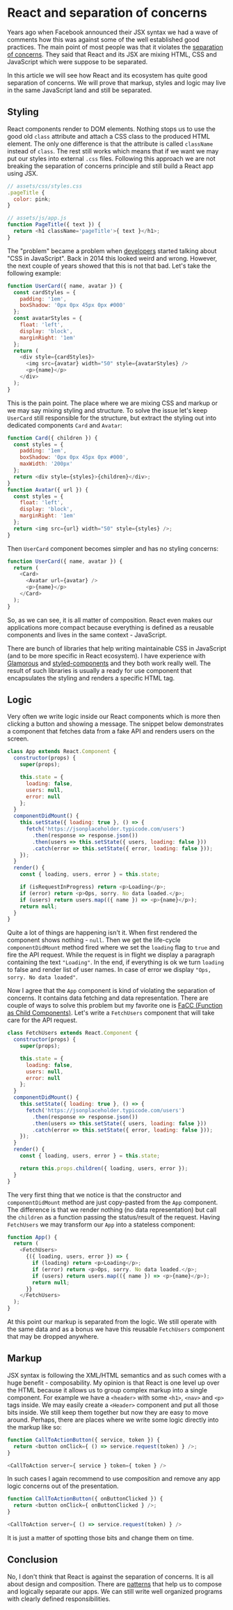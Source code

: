 # React and separation of concerns

Years ago when Facebook announced their JSX syntax we had a wave of comments how this was against some of the well established good practices. The main point of most people was that it violates the [separation of concerns](https://en.wikipedia.org/wiki/Separation_of_concerns#HTML,_CSS,_JavaScript). They said that React and its JSX are mixing HTML, CSS and JavaScript which were suppose to be separated.

In this article we will see how React and its ecosystem has quite good separation of concerns. We will prove that markup, styles and logic may live in the same JavaScript land and still be separated.

## Styling

React components render to DOM elements. Nothing stops us to use the good old `class` attribute and attach a CSS class to the produced HTML element. The only one difference is that the attribute is called `className` instead of `class`. The rest still works which means that if we want we may put our styles into external `.css` files. Following this approach we are not breaking the separation of concerns principle and still build a React app using JSX.

```js
// assets/css/styles.css
.pageTitle {
  color: pink;
}

// assets/js/app.js
function PageTitle({ text }) {
  return <h1 className='pageTitle'>{ text }</h1>;
}
```

The "problem" became a problem when [developers](https://vimeo.com/116209150) started talking about "CSS in JavaScript". Back in 2014 this looked weird and wrong. However, the next couple of years showed that this is not that bad. Let's take the following example:

```js
function UserCard({ name, avatar }) {
  const cardStyles = {
    padding: '1em',
    boxShadow: '0px 0px 45px 0px #000'
  };
  const avatarStyles = {
    float: 'left',
    display: 'block',
    marginRight: '1em'
  };
  return (
    <div style={cardStyles}>
      <img src={avatar} width="50" style={avatarStyles} />
      <p>{name}</p>
    </div>
  );
}
```

This is the pain point. The place where we are mixing CSS and markup or we may say mixing styling and structure. To solve the issue let's keep `UserCard` still responsible for the structure, but extract the styling out into dedicated components `Card` and `Avatar`:

```js
function Card({ children }) {
  const styles = {
    padding: '1em',
    boxShadow: '0px 0px 45px 0px #000',
    maxWidth: '200px'
  };
  return <div style={styles}>{children}</div>;
}
function Avatar({ url }) {
  const styles = {
    float: 'left',
    display: 'block',
    marginRight: '1em'
  };
  return <img src={url} width="50" style={styles} />;
}
```

Then `UserCard` component becomes simpler and has no styling concerns:

```js
function UserCard({ name, avatar }) {
  return (
    <Card>
      <Avatar url={avatar} />
      <p>{name}</p>
    </Card>
  );
}
```

So, as we can see, it is all matter of composition. React even makes our applications more compact because everything is defined as a reusable components and lives in the same context - JavaScript.

There are bunch of libraries that help writing maintainable CSS in JavaScript (and to be more specific in React ecosystem). I have experience with [Glamorous](https://glamorous.rocks/) and [styled-components](https://www.styled-components.com/) and they both work really well. The result of such libraries is usually a ready for use component that encapsulates the styling and renders a specific HTML tag.

## Logic

Very often we write logic inside our React components which is more then clicking a button and showing a message. The snippet below demonstrates a component that fetches data from a fake API and renders users on the screen.

```js
class App extends React.Component {
  constructor(props) {
    super(props);

    this.state = {
      loading: false,
      users: null,
      error: null
    };
  }
  componentDidMount() {
    this.setState({ loading: true }, () => {
      fetch('https://jsonplaceholder.typicode.com/users')
        .then(response => response.json())
        .then(users => this.setState({ users, loading: false }))
        .catch(error => this.setState({ error, loading: false }));
    });
  }
  render() {
    const { loading, users, error } = this.state;

    if (isRequestInProgress) return <p>Loading</p>;
    if (error) return <p>Ops, sorry. No data loaded.</p>;
    if (users) return users.map(({ name }) => <p>{name}</p>);
    return null;
  }
}
```

Quite a lot of things are happening isn't it. When first rendered the component shows nothing - `null`. Then we get the life-cycle `componentDidMount` method fired where we set the `loading` flag to `true` and fire the API request. While the request is in flight we display a paragraph containing the text `"Loading"`. In the end, if everything is ok we turn `loading` to false and render list of user names. In case of error we display `"Ops, sorry. No data loaded"`.

Now I agree that the `App` component is kind of violating the separation of concerns. It contains data fetching and data representation. There are couple of ways to solve this problem but my favorite one is [FaCC (Function as Child Components)](https://github.com/krasimir/react-in-patterns/blob/master/book/chapter-4/README.md#function-as-a-children-render-prop). Let's write a `FetchUsers` component that will take care for the API request.

```js
class FetchUsers extends React.Component {
  constructor(props) {
    super(props);

    this.state = {
      loading: false,
      users: null,
      error: null
    };
  }
  componentDidMount() {
    this.setState({ loading: true }, () => {
      fetch('https://jsonplaceholder.typicode.com/users')
        .then(response => response.json())
        .then(users => this.setState({ users, loading: false }))
        .catch(error => this.setState({ error, loading: false }));
    });
  }
  render() {
    const { loading, users, error } = this.state;

    return this.props.children({ loading, users, error });
  }
}
```

The very first thing that we notice is that the constructor and `componentDidMount` method are just copy-pasted from the `App` component. The difference is that we render nothing (no data representation) but call the `children` as a function passing the status/result of the request. Having `FetchUsers` we may transform our `App` into a stateless component:

```js
function App() {
  return (
    <FetchUsers>
      {({ loading, users, error }) => {
        if (loading) return <p>Loading</p>;
        if (error) return <p>Ops, sorry. No data loaded.</p>;
        if (users) return users.map(({ name }) => <p>{name}</p>);
        return null;
      }}
    </FetchUsers>
  );
}
```

At this point our markup is separated from the logic. We still operate with the same data and as a bonus we have this reusable `FetchUsers` component that may be dropped anywhere.

## Markup

JSX syntax is following the XML/HTML semantics and as such comes with a huge benefit - composability. My opinion is that React is one level up over the HTML because it allows us to group complex markup into a single component. For example we have a `<header>` with some `<h1>`, `<nav>` and `<p>` tags inside. We may easily create a `<Header>` component and put all those bits inside. We still keep them together but now they are easy to move around. Perhaps, there are places where we write some logic directly into the markup like so:

```js
function CallToActionButton({ service, token }) {
  return <button onClick={ () => service.request(token) } />;
}

<CallToAction server={ service } token={ token } />
```

In such cases I again recommend to use composition and remove any app logic concerns out of the presentation.

```js
function CallToActionButton({ onButtonClicked }) {
  return <button onClick={ onButtonClicked } />;
}

<CallToAction server={ () => service.request(token) } />
```

It is just a matter of spotting those bits and change them on time.

## Conclusion

No, I don't think that React is against the separation of concerns. It is all about design and composition. There are [patterns](https://github.com/krasimir/react-in-patterns) that help us to compose and logically separate our apps. We can still write well organized programs with clearly defined responsibilities.